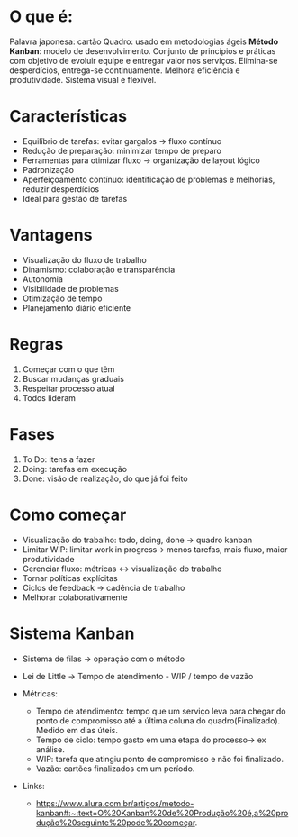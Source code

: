 # O que é:
Palavra japonesa: cartão
Quadro: usado em metodologias ágeis
**Método Kanban**: modelo de desenvolvimento. Conjunto de princípios e práticas com objetivo de evoluir equipe e entregar valor nos serviços. Elimina-se desperdícios, entrega-se continuamente. Melhora eficiência e produtividade. Sistema visual e flexível.
# Características
- Equilíbrio de tarefas: evitar gargalos -> fluxo contínuo
- Redução de preparação: minimizar tempo de preparo
- Ferramentas para otimizar fluxo -> organização de layout lógico
- Padronização
- Aperfeiçoamento contínuo: identificação de problemas e melhorias, reduzir desperdícios
- Ideal para gestão de tarefas
# Vantagens
- Visualização do fluxo de trabalho
- Dinamismo: colaboração e transparência
- Autonomia
- Visibilidade de problemas
- Otimização de tempo
- Planejamento diário eficiente
# Regras
1. Começar com o que têm
2. Buscar mudanças graduais
3. Respeitar processo atual
4. Todos lideram
# Fases
1. To Do: itens a fazer
2. Doing: tarefas em execução
3. Done: visão de realização, do que já foi feito
# Como começar
- Visualização do trabalho: todo, doing, done -> quadro kanban
- Limitar WIP: limitar work in progress-> menos tarefas, mais fluxo, maior produtividade
- Gerenciar fluxo: métricas <-> visualização do trabalho
- Tornar políticas explícitas
- Ciclos de feedback -> cadência de trabalho 
- Melhorar colaborativamente
# Sistema Kanban
- Sistema de filas -> operação com o método
- Lei de Little -> Tempo de atendimento - WIP / tempo de vazão
- Métricas:
	- Tempo de atendimento: tempo que um serviço leva para chegar do ponto de compromisso até a última coluna do quadro(Finalizado). Medido em dias úteis.
	- Tempo de ciclo: tempo gasto em uma etapa do processo-> ex análise.
	- WIP: tarefa que atingiu ponto de compromisso e não foi finalizado.
	- Vazão: cartões finalizados em um período.

- Links:
	- https://www.alura.com.br/artigos/metodo-kanban#:~:text=O%20Kanban%20de%20Produção%20é,a%20produção%20seguinte%20pode%20começar.